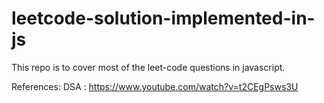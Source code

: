 # leetcode-solution-implemented-in-js
This repo is to cover most of the leet-code questions in javascript.

References:
DSA : https://www.youtube.com/watch?v=t2CEgPsws3U